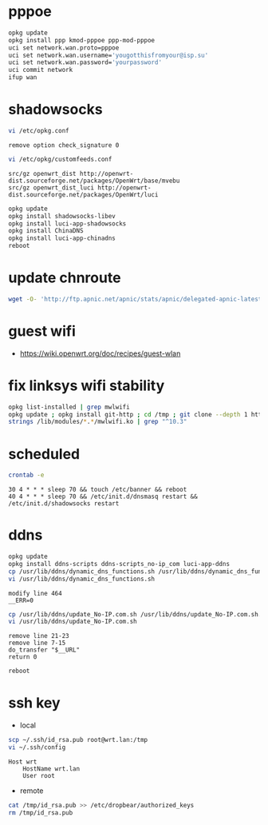 # pppoe
```sh
opkg update
opkg install ppp kmod-pppoe ppp-mod-pppoe
uci set network.wan.proto=pppoe
uci set network.wan.username='yougotthisfromyour@isp.su'
uci set network.wan.password='yourpassword'
uci commit network
ifup wan
```

# shadowsocks
```sh
vi /etc/opkg.conf
```
```
remove option check_signature 0
```
```sh
vi /etc/opkg/customfeeds.conf
```
```
src/gz openwrt_dist http://openwrt-dist.sourceforge.net/packages/OpenWrt/base/mvebu
src/gz openwrt_dist_luci http://openwrt-dist.sourceforge.net/packages/OpenWrt/luci
```
```sh
opkg update
opkg install shadowsocks-libev
opkg install luci-app-shadowsocks
opkg install ChinaDNS
opkg install luci-app-chinadns
reboot
```
# update chnroute
```sh
wget -O- 'http://ftp.apnic.net/apnic/stats/apnic/delegated-apnic-latest' | awk -F\| '/CN\|ipv4/ { printf("%s/%d\n", $4, 32-log($5)/log(2))  }' > /etc/chinadns_chnroute.txt
```

# guest wifi
* https://wiki.openwrt.org/doc/recipes/guest-wlan

# fix linksys wifi stability
```sh
opkg list-installed | grep mwlwifi
opkg update ; opkg install git-http ; cd /tmp ; git clone --depth 1 https://github.com/NemoAlex/mwlwifi-bin.git ; cd mwlwifi-bin/15.05.1 ; opkg install kmod-mwlwifi_3.18.23\+10.3.0.17-20160531-1_mvebu.ipk ; reboot
strings /lib/modules/*.*/mwlwifi.ko | grep "^10.3"
```

# scheduled
```sh
crontab -e
```
```
30 4 * * * sleep 70 && touch /etc/banner && reboot
40 4 * * * sleep 70 && /etc/init.d/dnsmasq restart && /etc/init.d/shadowsocks restart
```

# ddns
```sh
opkg update
opkg install ddns-scripts ddns-scripts_no-ip_com luci-app-ddns
cp /usr/lib/ddns/dynamic_dns_functions.sh /usr/lib/ddns/dynamic_dns_functions.sh.bak
vi /usr/lib/ddns/dynamic_dns_functions.sh
```
```
modify line 464
__ERR=0
```
```sh
cp /usr/lib/ddns/update_No-IP.com.sh /usr/lib/ddns/update_No-IP.com.sh.bak
vi /usr/lib/ddns/update_No-IP.com.sh
```
```
remove line 21-23
remove line 7-15
do_transfer "$__URL"
return 0
```
```sh
reboot
```

# ssh key
* local
```sh
scp ~/.ssh/id_rsa.pub root@wrt.lan:/tmp
vi ~/.ssh/config
```
```
Host wrt
    HostName wrt.lan
    User root
```
* remote
```sh
cat /tmp/id_rsa.pub >> /etc/dropbear/authorized_keys
rm /tmp/id_rsa.pub
```
